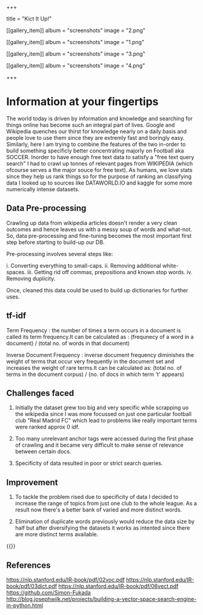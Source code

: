 +++

title =  "Kict It Up!"

 [[gallery_item]]
 album = "screenshots"
 image = "2.png"
 
 [[gallery_item]]
 album = "screenshots"
 image = "1.png"
 
 [[gallery_item]]
 album = "screenshots"
 image = "3.png"
 
 [[gallery_item]]
 album = "screenshots"
 image = "4.png"
 
+++

**<h1> Information at your fingertips </h1>**

The world today is driven by information and knowledge and searching for things online has become such an integral part of lives. Google and Wikipedia quenches our thirst for knowledge nearly on a daily basis and people love to use them since they are extremly fast and boringly easy. Similarly, here I am trying to combine the features of the two in-order to build something specificly better concentrating majorly on Football aka SOCCER.
Inorder to have enough free text data to satisfy a "free text query search" I had to crawl up tonnes of relevant pages from WIKIPEDIA (which ofcourse serves a the major souce for free text). As humans, we love stats since they help us rank things so for the purpose of ranking an classifying data I looked up to sources like DATAWORLD.IO and kaggle for some more numerically intense datasets.



**<h2> Data Pre-processing </h2>**

Crawling up data from wikipedia articles doesn't render a very clean outcomes and hence leaves us with a messy soup of words and what-not. So, data pre-processing and fine-tuning becomes the most important first step before starting to build-up our DB.

Pre-processing involves several steps like:

i. Converting everything to small-caps.
ii. Removing additional white-spaces.
iii. Getting rid off commas, prepositions and known stop words.
iv. Removing duplicity.

Once, cleaned this data could be used to build up dictionaries for further uses.



**<h2> tf-idf </h2>**
  
Term Frequency : the number of times a term occurs in a document is called its term frequency.It can be calculated as : (frequnecy of a word in a document) / (total no. of words in that document)


Inverse Document Frequency : inverse document frequency diminishes the weight of terms that occur very frequently in the document set and increases the weight of rare terms.It can be calculated as:
(total no. of terms in the document corpus) / (no. of docs in which term 't' appears)



**<h2> Challenges faced</h2>**

1. Initially the dataset grew too big and very specific while scrapping uo the wikipedia since I was more       focussed on just one particular football club "Real Madrid FC" which lead to problems like really important terms were ranked approx 0 idf.

2. Too many unrelevant anchor tags were accessed during the first phase of crawling and it became very difficult to make sense of relevance between certain docs.

3. Specificity of data resulted in poor or strict search queries.



**<h2> Improvement </h2>**

1. To tackle the problem rised due to specificity of data I decided to increase the range of topics from just one club to the whole league. As a result now there's a better bank of varied and more distinct words.

2. Elimination of duplicate words previously would reduce the data size by half but after diversifying the datasets it works as intented since there are more distinct terms available.

{{<gallery album="screenshots">}}

**<h2> References </h2>**

https://nlp.stanford.edu/IR-book/pdf/02voc.pdf
https://nlp.stanford.edu/IR-book/pdf/03dict.pdf
https://nlp.stanford.edu/IR-book/pdf/06vect.pdf
https://github.com/Simon-Fukada
http://blog.josephwilk.net/projects/building-a-vector-space-search-engine-in-python.html
